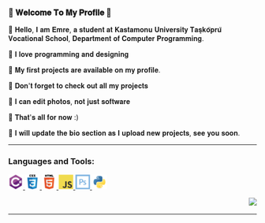 ### 🧊 𝐖𝐞𝐥𝐜𝐨𝐦𝐞 𝐓𝐨 𝐌𝐲 𝐏𝐫𝐨𝐟𝐢𝐥𝐞 🧊


🧊 𝐇𝐞𝐥𝐥𝐨, 𝐈 𝐚𝐦 𝐄𝐦𝐫𝐞, 𝐚 𝐬𝐭𝐮𝐝𝐞𝐧𝐭 𝐚𝐭 𝐊𝐚𝐬𝐭𝐚𝐦𝐨𝐧𝐮 𝐔𝐧𝐢𝐯𝐞𝐫𝐬𝐢𝐭𝐲 𝐓𝐚𝐬̧𝐤𝐨̈𝐩𝐫𝐮̈ 𝐕𝐨𝐜𝐚𝐭𝐢𝐨𝐧𝐚𝐥 𝐒𝐜𝐡𝐨𝐨𝐥, 𝐃𝐞𝐩𝐚𝐫𝐭𝐦𝐞𝐧𝐭 𝐨𝐟 𝐂𝐨𝐦𝐩𝐮𝐭𝐞𝐫 𝐏𝐫𝐨𝐠𝐫𝐚𝐦𝐦𝐢𝐧𝐠.


🧊 𝐈 𝐥𝐨𝐯𝐞 𝐩𝐫𝐨𝐠𝐫𝐚𝐦𝐦𝐢𝐧𝐠 𝐚𝐧𝐝 𝐝𝐞𝐬𝐢𝐠𝐧𝐢𝐧𝐠


🧊 𝐌𝐲 𝐟𝐢𝐫𝐬𝐭 𝐩𝐫𝐨𝐣𝐞𝐜𝐭𝐬 𝐚𝐫𝐞 𝐚𝐯𝐚𝐢𝐥𝐚𝐛𝐥𝐞 𝐨𝐧 𝐦𝐲 𝐩𝐫𝐨𝐟𝐢𝐥𝐞.


🧊 𝐃𝐨𝐧'𝐭 𝐟𝐨𝐫𝐠𝐞𝐭 𝐭𝐨 𝐜𝐡𝐞𝐜𝐤 𝐨𝐮𝐭 𝐚𝐥𝐥 𝐦𝐲 𝐩𝐫𝐨𝐣𝐞𝐜𝐭𝐬


🧊 𝐈 𝐜𝐚𝐧 𝐞𝐝𝐢𝐭 𝐩𝐡𝐨𝐭𝐨𝐬, 𝐧𝐨𝐭 𝐣𝐮𝐬𝐭 𝐬𝐨𝐟𝐭𝐰𝐚𝐫𝐞


🧊 𝐓𝐡𝐚𝐭'𝐬 𝐚𝐥𝐥 𝐟𝐨𝐫 𝐧𝐨𝐰 :)


🧊 𝐈 𝐰𝐢𝐥𝐥 𝐮𝐩𝐝𝐚𝐭𝐞 𝐭𝐡𝐞 𝐛𝐢𝐨 𝐬𝐞𝐜𝐭𝐢𝐨𝐧 𝐚𝐬 𝐈 𝐮𝐩𝐥𝐨𝐚𝐝 𝐧𝐞𝐰 𝐩𝐫𝐨𝐣𝐞𝐜𝐭𝐬, 𝐬𝐞𝐞 𝐲𝐨𝐮 𝐬𝐨𝐨𝐧.

----------------------------------------------------------------------
<h3 align="left">Languages and Tools:</h3>
<p align="left"> <a href="https://www.w3schools.com/cs/" target="_blank" rel="noreferrer"> <img src="https://raw.githubusercontent.com/devicons/devicon/master/icons/csharp/csharp-original.svg" alt="csharp" width="30" height="30"/> </a> <a href="https://www.w3schools.com/css/" target="_blank" rel="noreferrer"> <img src="https://raw.githubusercontent.com/devicons/devicon/master/icons/css3/css3-original-wordmark.svg" alt="css3" width="30" height="30"/> </a> <a href="https://www.w3.org/html/" target="_blank" rel="noreferrer"> <img src="https://raw.githubusercontent.com/devicons/devicon/master/icons/html5/html5-original-wordmark.svg" alt="html5" width="30" height="30"/> </a> <a href="https://developer.mozilla.org/en-US/docs/Web/JavaScript" target="_blank" rel="noreferrer"> <img src="https://raw.githubusercontent.com/devicons/devicon/master/icons/javascript/javascript-original.svg" alt="javascript" width="30" height="30"/> </a> <a href="https://www.photoshop.com/en" target="_blank" rel="noreferrer"> <img src="https://raw.githubusercontent.com/devicons/devicon/master/icons/photoshop/photoshop-line.svg" alt="photoshop" width="30" height="30"/> </a> <a href="https://www.python.org" target="_blank" rel="noreferrer"> <img src="https://raw.githubusercontent.com/devicons/devicon/master/icons/python/python-original.svg" alt="python" width="30" height="30"/> </a> </p>
<p align="right">
      <p align="right"><img height="100em" src="https://github-readme-stats-eight-theta.vercel.app/api/top-langs/?username=emrey0&layout=compact&langs_count=8&theme=blue-green"/>
</p>

----------------------------------------------------------------------



